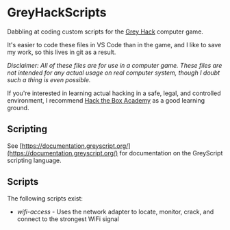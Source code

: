 # GreyHackScripts
Dabbling at coding custom scripts for the [Grey Hack](https://greyhackgame.com/) computer game.

It's easier to code these files in VS Code than in the game, and I like to save my work, so this lives in git as a result.

*Disclaimer: All of these files are for use in a computer game. These files are not intended for any actual usage on real computer system, though I doubt such a thing is even possible.*

If you're interested in learning actual hacking in a safe, legal, and controlled environment, I recommend [Hack the Box Academy](https://www.hackthebox.com/) as a good learning ground.

## Scripting

See [https://documentation.greyscript.org/](https://documentation.greyscript.org/) for documentation on the GreyScript scripting language.

## Scripts

The following scripts exist:

- *wifi-access* - Uses the network adapter to locate, monitor, crack, and connect to the strongest WiFi signal

